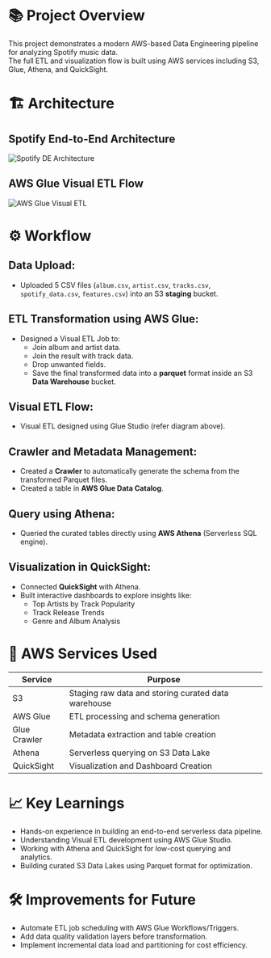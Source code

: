 # 📚 Project Overview

This project demonstrates a modern AWS-based Data Engineering pipeline for analyzing Spotify music data.  
The full ETL and visualization flow is built using AWS services including S3, Glue, Athena, and QuickSight.

# 🏗️ Architecture

## Spotify End-to-End Architecture
![Spotify DE Architecture](images/Spotify_DE_Architecture.png)

## AWS Glue Visual ETL Flow
![AWS Glue Visual ETL](images/AWS_Glue_Visual_ETL.png)

# ⚙️ Workflow

## Data Upload:
- Uploaded 5 CSV files (`album.csv`, `artist.csv`, `tracks.csv`, `spotify_data.csv`, `features.csv`) into an S3 **staging** bucket.

## ETL Transformation using AWS Glue:
- Designed a Visual ETL Job to:
  - Join album and artist data.
  - Join the result with track data.
  - Drop unwanted fields.
  - Save the final transformed data into a **parquet** format inside an S3 **Data Warehouse** bucket.

## Visual ETL Flow:
- Visual ETL designed using Glue Studio (refer diagram above).

## Crawler and Metadata Management:
- Created a **Crawler** to automatically generate the schema from the transformed Parquet files.
- Created a table in **AWS Glue Data Catalog**.

## Query using Athena:
- Queried the curated tables directly using **AWS Athena** (Serverless SQL engine).

## Visualization in QuickSight:
- Connected **QuickSight** with Athena.
- Built interactive dashboards to explore insights like:
  - Top Artists by Track Popularity
  - Track Release Trends
  - Genre and Album Analysis

# 🚀 AWS Services Used

| Service      | Purpose                                      |
|--------------|----------------------------------------------|
| S3           | Staging raw data and storing curated data warehouse |
| AWS Glue     | ETL processing and schema generation        |
| Glue Crawler | Metadata extraction and table creation      |
| Athena       | Serverless querying on S3 Data Lake         |
| QuickSight   | Visualization and Dashboard Creation        |

# 📈 Key Learnings

- Hands-on experience in building an end-to-end serverless data pipeline.
- Understanding Visual ETL development using AWS Glue Studio.
- Working with Athena and QuickSight for low-cost querying and analytics.
- Building curated S3 Data Lakes using Parquet format for optimization.

# 🛠️ Improvements for Future

- Automate ETL job scheduling with AWS Glue Workflows/Triggers.
- Add data quality validation layers before transformation.
- Implement incremental data load and partitioning for cost efficiency.

